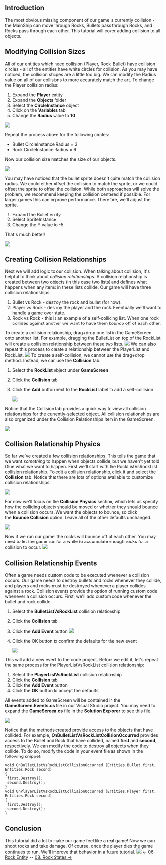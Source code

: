 ## Introduction

The most obvious missing component of our game is currently collision - the MainShip can move through Rocks, Bullets pass through Rocks, and Rocks pass through each other. This tutorial will cover adding collision to all objects.

## Modifying Collision Sizes

All of our entities which need collision (Player, Rock, Bullet) have collision circles - all of the entities have white circles for collision. As you may have noticed, the collision shapes are a little too big. We can modify the Radius value on all of our collisions to more accurately match the art. To change the Player collision radius:

1.  Expand the **Player** entity
2.  Expand the **Objects** folder
3.  Select the **CircleInstance** object
4.  Click on the **Variables** tab
5.  Change the **Radius** value to **10**

![](/media/2021-03-img_604d577d3f8d2.png)

Repeat the process above for the following circles:

-   Bullet CircleInstance Radius = 3
-   Rock CircleInstance Radius = 6

Now our collision size matches the size of our objects.

![](/media/2021-03-img_604d58c234f69.png)

You may have noticed that the bullet sprite doesn't quite match the collision radius. We could either offset the collision to match the sprite, or we could offset the sprite to offset the collision. While both approaches will solve the problem, we recommend keeping the collision centered if possible. For larger games this can improve performance. Therefore, we'll adjust the sprite.

1.  Expand the Bullet entity
2.  Select SpriteInstance
3.  Change the Y value to -5

That's much better!

![](/media/2021-03-img_604d59df22c28.png)

## Creating Collision Relationships

Next we will add logic to our collision. When talking about collision, it's helpful to think about *collision relationships*. A collision relationship is created between two objects (in this case two lists) and defines what happens when any items in these lists collide. Our game will have three collision relationships:

1.  Bullet vs Rock - destroy the rock and bullet (for now).
2.  Player vs Rock - destroy the player and the rock. Eventually we'll want to handle a game over state.
3.  Rock vs Rock - this is an example of a self-colliding list. When one rock collides against another we want to have them *bounce* off of each other.

To create a collision relationship, drag+drop one list in the GameScreen onto another list. For example, dragging the BulletList on top of the RockList will create a collision relationship between these two lists. [![](/wp-content/uploads/2016/01/2021_March_13_170938.gif)](/wp-content/uploads/2016/01/2021_March_13_170938.gif) We can also repeat this process to create a relationship between the PlayerList and RockList. [![](/wp-content/uploads/2016/01/2021_March_13_171539.gif)](/wp-content/uploads/2016/01/2021_March_13_171539.gif) To create a self-collision, we cannot use the drag+drop method. Instead, we can use the **Collision** tab:

1.  Select the **RockList** object under **GameScreen**

2.  Click the **Collision** tab

3.  Click the **Add** button next to the **RockList** label to add a self-collision

    ![](/media/2021-03-img_604d5c10244ff.png)

Notice that the Collision tab provides a quick way to view all collision relationships for the currently-selected object. All collision relationships are also organized under the Collision Relationships item in the GameScreen.

![](/media/2021-03-img_604d5ca8db90a.png)

## Collision Relationship Physics

So far we've created a few collision relationships. This tells the game that we want *something* to happen when objects collide, but we haven't yet told Glue what we want to happen. First we'll start with the RockListVsRockList collision relationship. To edit a collision relationship, click it and select the **Collision** tab. Notice that there are lots of options available to customize collision relationships.

![](/media/2021-03-img_604d5d3f637d1.png)

For now we'll focus on the **Collision Physics** section, which lets us specify how the colliding objects should be moved or whether they should bounce when a collision occurs. We want the objects to bounce, so click the **Bounce Collision** option. Leave all of the other defaults unchanged.

![](/media/2021-03-img_604d5dadd28b0.png)

Now if we run our game, the rocks will bounce off of each other. You may need to let the game run for a while to accumulate enough rocks for a collision to occur. [![](/wp-content/uploads/2016/01/2021_March_13_175151.gif)](/wp-content/uploads/2016/01/2021_March_13_175151.gif)

## Collision Relationship Events

Often a game needs custom code to be executed whenever a collision occurs. Our game needs to destroy bullets and rocks whenever they collide, and players and rocks must be destroyed whenever a player collides against a rock. Collision events provide the option of running custom code whenever a collision occurs. First, we'll add custom code whenever the bullet and rock collide.

1.  Select the **BulletListVsRockList** collision relationship

2.  Click the **Collision** tab

3.  Click the **Add Event** button ![](/media/2021-03-img_604d5f1ebac71.png)

4.  Click the OK button to confirm the defaults for the new event

    ![](/media/2021-03-img_604d5f9e47dfa.png)

This will add a new event to the code project. Before we edit it, let's repeat the same process for the PlayerListVsRockList collision relationship:

1.  Select the **PlayerListVsRockList** collision relationship
2.  Click the **Collision** tab
3.  Click the **Add Event** button
4.  Click the **OK** button to accept the defaults

All events added to GameScreen will be contained in the **GameScreen.Events.cs** file in our Visual Studio project. You may need to expand the **GameScreen.cs** file in the **Solution Explorer** to see this file.

![](/media/2021-03-img_604d6069552fc.png)

Notice that the methods created provide access to the objects that have collided. For example, **OnBulletListVsRockListCollisionOccurred** provides access to the Bullet and Rock that have collided, named **first** and **second**, respectively. We can modify the code to destroy all objects when they collide. To do so, modify the code in your event file as shown in the following snippet:

    void OnBulletListVsRockListCollisionOccurred (Entities.Bullet first, Entities.Rock second)
    {
     first.Destroy();
     second.Destroy();
    }
    void OnPlayerListVsRockListCollisionOccurred (Entities.Player first, Entities.Rock second)
    {
     first.Destroy();
     second.Destroy();
    }

## Conclusion

This tutorial did a lot to make our game feel like a real game! Now we can shoot rocks and take damage. Of course, once the player dies the game continues to run. We'll improve that behavior in a future tutorial. [![](/wp-content/uploads/2016/01/2021_March_13_182107.gif)](/wp-content/uploads/2016/01/2021_March_13_182107.gif) [\<- 06. Rock Entity](/documentation/tutorials/rock-blaster/tutorials-rock-entity.md "Tutorials:Rock Blaster:Rock Entity") -- [08. Rock States -\>](/documentation/tutorials/rock-blaster/tutorials-rock-states.md "Tutorials:Rock Blaster:Rock States")
